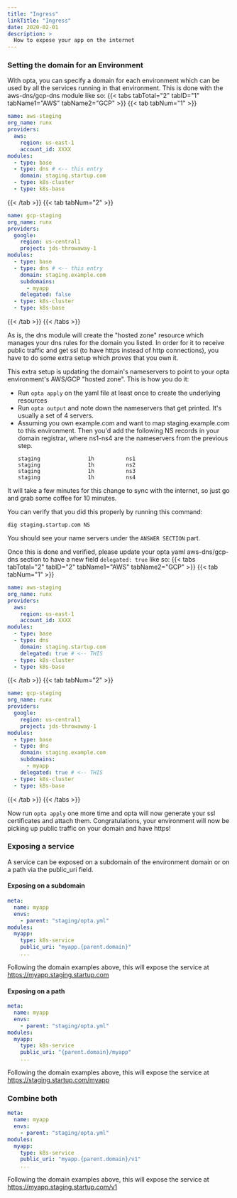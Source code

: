 ```yaml
---
title: "Ingress"
linkTitle: "Ingress"
date: 2020-02-01
description: >
  How to expose your app on the internet
---
```


### Setting the domain for an Environment
With opta, you can specify a domain for each environment which can be used by all the services running in that 
environment. This is done with the aws-dns/gcp-dns module like so:
{{< tabs tabTotal="2" tabID="1" tabName1="AWS" tabName2="GCP" >}}
{{< tab tabNum="1" >}}
```yaml
name: aws-staging
org_name: runx
providers:
  aws:
    region: us-east-1
    account_id: XXXX
modules:
  - type: base
  - type: dns # <-- this entry
    domain: staging.startup.com
  - type: k8s-cluster
  - type: k8s-base
```
{{< /tab >}}
{{< tab tabNum="2" >}}
```yaml
name: gcp-staging
org_name: runx
providers:
  google:
    region: us-central1
    project: jds-throwaway-1
modules:
  - type: base
  - type: dns # <-- this entry
    domain: staging.example.com
    subdomains:
      - myapp 
    delegated: false
  - type: k8s-cluster
  - type: k8s-base
```
{{< /tab >}}
{{< /tabs >}}

As is, the dns module will create the "hosted zone" resource which manages your dns rules 
for the domain you listed. In order for it to receive public traffic and get ssl 
(to have https instead of http connections), you have to do some extra setup which
_proves_ that you own it.

This extra setup is updating the domain's nameservers to point to your opta environment's AWS/GCP "hosted zone". This is how you do it:
- Run `opta apply` on the yaml file at least once to create the underlying resources
- Run `opta output` and note down the nameservers that get printed. It's usually a set of 4 servers.
- Assuming you own example.com and want to map staging.example.com to this environment. Then you'd add the following NS records in your domain registrar, where ns1-ns4 are the nameservers from the previous step.
  ```
  staging				1h			ns1
  staging				1h			ns2
  staging				1h			ns3
  staging				1h			ns4
  ```

It will take a few minutes for this change to sync with the internet, so just go and grab some coffee for 10 minutes.

You can verify that you did this properly by running this command:
```shell
dig staging.startup.com NS
```
You should see your name servers under the `ANSWER SECTION` part.

Once this is done and verified, please update your opta yaml aws-dns/gcp-dns section to have a new field `delegated: true` like
so:
{{< tabs tabTotal="2" tabID="2" tabName1="AWS" tabName2="GCP" >}}
{{< tab tabNum="1" >}}
```yaml
name: aws-staging
org_name: runx
providers:
  aws:
    region: us-east-1
    account_id: XXXX
modules:
  - type: base
  - type: dns
    domain: staging.startup.com
    delegated: true # <-- THIS
  - type: k8s-cluster
  - type: k8s-base
```
{{< /tab >}}
{{< tab tabNum="2" >}}
```yaml
name: gcp-staging
org_name: runx
providers:
  google:
    region: us-central1
    project: jds-throwaway-1
modules:
  - type: base
  - type: dns
    domain: staging.example.com
    subdomains:
      - myapp 
    delegated: true # <-- THIS
  - type: k8s-cluster
  - type: k8s-base
```
{{< /tab >}}
{{< /tabs >}}

Now run `opta apply` one more time and opta will now generate your ssl certificates and attach them. Congratulations,
your environment will now be picking up public traffic on your domain and have https!

### Exposing a service

A service can be exposed on a subdomain of the environment domain or on a path via the public_uri field.

#### Exposing on a subdomain

```yaml
meta:
  name: myapp 
  envs:
    - parent: "staging/opta.yml"
modules:
  myapp:
    type: k8s-service
    public_uri: "myapp.{parent.domain}"
    ...
```

Following the domain examples above, this will expose the service at https://myapp.staging.startup.com


#### Exposing on a path

```yaml
meta:
  name: myapp 
  envs:
    - parent: "staging/opta.yml"
modules:
  myapp:
    type: k8s-service
    public_uri: "{parent.domain}/myapp"
    ...
```

Following the domain examples above, this will expose the service at https://staging.startup.com/myapp


### Combine both
```yaml
meta:
  name: myapp 
  envs:
    - parent: "staging/opta.yml"
modules:
  myapp:
    type: k8s-service
    public_uri: "myapp.{parent.domain}/v1"
    ...
```

Following the domain examples above, this will expose the service at https://myapp.staging.startup.com/v1
